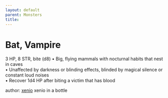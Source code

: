 ```yaml
---
layout: default
parent: Monsters 
title: 
--- 
```

# Bat, Vampire
3 HP,  8 STR, bite (d8)
• Big, flying mammals with nocturnal habits that nest in caves  
• Unaffected by darkness or blinding effects, blinded by magical silence or constant loud noises  
• Recover 1d4 HP after biting a victim that has blood  




author: [xenio](https://xenioinabottle.blogspot.com/2021/02/classic-monsters-for-cairnito-part-1.html) xenio in a bottle


